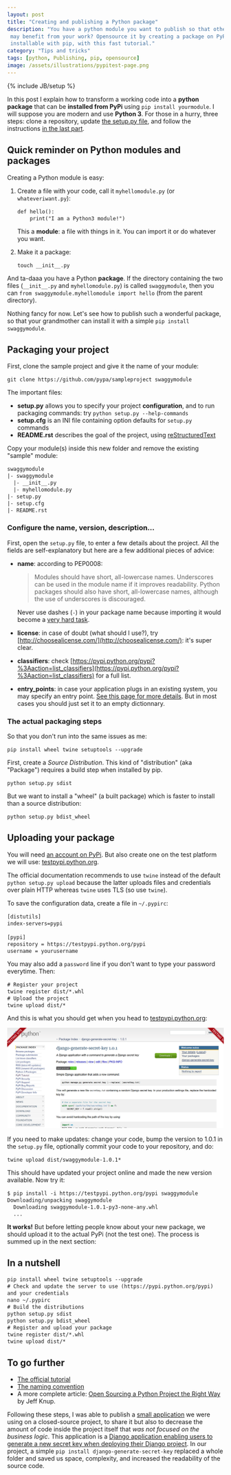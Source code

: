 ```yaml
---
layout: post
title: "Creating and publishing a Python package"
description: "You have a python module you want to publish so that other people
 may benefit from your work? Opensource it by creating a package on PyPi easily
 installable with pip, with this fast tutorial."
category: "Tips and tricks"
tags: [python, Publishing, pip, opensource]
image: /assets/illustrations/pypitest-page.png
---
```

{% include JB/setup %}

In this post I explain how to transform a working code into a **python package**
that can be **installed from PyPi** using `pip install yourmodule`. I will
suppose you are modern and use **Python 3**. For those in a hurry, three steps:
clone a repository, update [the setup.py
file](#configure-the-name-version-description), and follow the instructions [in
the last part](#in-a-nutshell).

## Quick reminder on Python modules and packages

Creating a Python module is easy:

1. Create a file with your code, call it `myhellomodule.py` (or
`whateveriwant.py`):

       def hello():
           print("I am a Python3 module!")

    This a **module**: a file with things in it. You can import it or do
    whatever you want.

2. Make it a package:

       touch __init__.py

And ta-daaa you have a Python **package**. If the directory containing the two
files (`__init__.py` and `myhellomodule.py`) is called `swaggymodule`, then you
can `from swaggymodule.myhellomodule import hello` (from the parent directory).

Nothing fancy for now. Let's see how to publish such a wonderful package, so
that your grandmother can install it with a simple `pip install swaggymodule`.

## Packaging your project

First, clone the sample project and give it the name of your module:

    git clone https://github.com/pypa/sampleproject swaggymodule

The important files:

* **setup.py** allows you to specify your project **configuration**, and to run
 packaging commands: try `python setup.py --help-commands`
* **setup.cfg** is an INI file containing option defaults for `setup.py`
 commands
* **README.rst** describes the goal of the project, using [reStructuredText](http://docutils.sourceforge.net/rst.html)

Copy your module(s) inside this new folder and remove the existing "sample"
module:

    swaggymodule
    |- swaggymodule
      |- __init__.py
      |- myhellomodule.py
    |- setup.py
    |- setup.cfg
    |- README.rst

### Configure the name, version, description...

First, open the `setup.py` file, to enter a few details about the project. All the fields are self-explanatory but here are a few additional pieces of advice:

* **name**: according to PEP0008:

    > Modules should have short, all-lowercase names. Underscores can be used in the module name if it improves readability. Python packages should also have short, all-lowercase names, although the use of underscores is discouraged.

    Never use dashes (`-`) in your package name because importing it would
    become a [very hard task](http://stackoverflow.com/questions/8350853/how-to-import-python-module-when-module-name-has-a-dash-or-hyphen-in-it).
* **license**: in case of doubt (what should I use?), try
 [http://choosealicense.com/](http://choosealicense.com/): it's super clear.
* **classifiers**: check [https://pypi.python.org/pypi?%3Aaction=list_classifiers](https://pypi.python.org/pypi?%3Aaction=list_classifiers)
 for a full list.
* **entry_points**: in case your application plugs in an existing system, you may specify an entry point. [See this page for more details](http://pythonhosted.org/setuptools/setuptools.html#dynamic-discovery-of-services-and-plugins). But in most cases you should just set it to an empty dictionnary.

### The actual packaging steps

So that you don't run into the same issues as me:

    pip install wheel twine setuptools --upgrade

First, create a *Source Distribution*. This kind of "distribution" (aka
"Package") requires a build step when installed by pip.

    python setup.py sdist

But we want to install a "wheel" (a built package) which is faster to install
than a source distribution:

    python setup.py bdist_wheel

## Uploading your package

You will need [an account on
PyPi](https://pypi.python.org/pypi?%3Aaction=register_form). But also create one
on the test platform we will use:
[testpypi.python.org](https://testpypi.python.org/pypi?%3Aaction=register_form).

The official documentation recommends to use `twine` instead of the default
`python setup.py upload` because the latter uploads files and credentials over
plain HTTP whereas `twine` uses TLS (so use `twine`).

To save the configuration data, create a file in `~/.pypirc`:

    [distutils]
    index-servers=pypi

    [pypi]
    repository = https://testpypi.python.org/pypi
    username = yourusername

You may also add a `password` line if you don't want to type your password
everytime. Then:

    # Register your project
    twine register dist/*.whl
    # Upload the project
    twine upload dist/*

And this is what you should get when you head to
[testpypi.python.org](https://testpypi.python.org/pypi):

![screenshot from PyPi Test](/assets/illustrations/pypitest-page.png)

If you need to make updates: change your code, bump the version to 1.0.1 in the
`setup.py` file, optionally commit your code to your repository, and do:

    twine upload dist/swaggymodule-1.0.1*

This should have updated your project online and made the new version available.
Now try it:

    $ pip install -i https://testpypi.python.org/pypi swaggymodule
    Downloading/unpacking swaggymodule
      Downloading swaggymodule-1.0.1-py3-none-any.whl
      ...

**It works!** But before letting people know about your new package, we should
upload it to the actual PyPi (not the test one). The process is summed up in
the next section:

## In a nutshell

    pip install wheel twine setuptools --upgrade
    # Check and update the server to use (https://pypi.python.org/pypi) and your credentials
    nano ~/.pypirc
    # Build the distributions
    python setup.py sdist
    python setup.py bdist_wheel
    # Register and upload your package
    twine register dist/*.whl
    twine upload dist/*

## To go further

* [The official tutorial](https://packaging.python.org/en/latest/distributing/)
* [The naming convention](https://www.python.org/dev/peps/pep-0008/#package-and-module-names)
* A more complete article: [Open Sourcing a Python Project the
Right Way](https://www.jeffknupp.com/blog/2013/08/16/open-sourcing-a-python-project-the-right-way/)
by Jeff Knup.

Following these steps, I was able to publish a [small
application](https://pypi.python.org/pypi/django-generate-secret-key) we were
using on a closed-source project, to share it but also to decrease the amount of
code inside the project itself that *was not focused on the business logic*.
This application is a [Django application enabling users to generate a new
secret key when deploying their Django
project](https://pypi.python.org/pypi/django-generate-secret-key). In our
project, a simple `pip install django-generate-secret-key` replaced a whole
folder and saved us space, complexity, and increased the readability of the
source code.
